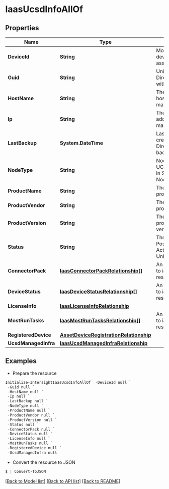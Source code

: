 # IaasUcsdInfoAllOf
## Properties

Name | Type | Description | Notes
------------ | ------------- | ------------- | -------------
**DeviceId** | **String** | Moid of the UCS Director device connector&#39;s asset.DeviceRegistration. | [optional] [readonly] 
**Guid** | **String** | Unique ID of UCS Director getting registerd with Intersight. | [optional] [readonly] 
**HostName** | **String** | The UCS Director hostname for management. | [optional] [readonly] 
**Ip** | **String** | The UCS Director IP address for management. | [optional] [readonly] 
**LastBackup** | **System.DateTime** | Last successful backup created for this UCS Director appliance if backup is configured. | [optional] [readonly] 
**NodeType** | **String** | NodeType specifies if UCS Director is deployed in Stand-alone or Multi Node. | [optional] [readonly] 
**ProductName** | **String** | The UCS Director product name. | [optional] [readonly] 
**ProductVendor** | **String** | The UCS Director product vendor. | [optional] [readonly] 
**ProductVersion** | **String** | The UCS Director product/platform version. | [optional] [readonly] 
**Status** | **String** | The UCS Director status. Possible values are Active, Inactive, Unknown. | [optional] [readonly] 
**ConnectorPack** | [**IaasConnectorPackRelationship[]**](IaasConnectorPackRelationship.md) | An array of relationships to iaasConnectorPack resources. | [optional] [readonly] 
**DeviceStatus** | [**IaasDeviceStatusRelationship[]**](IaasDeviceStatusRelationship.md) | An array of relationships to iaasDeviceStatus resources. | [optional] [readonly] 
**LicenseInfo** | [**IaasLicenseInfoRelationship**](IaasLicenseInfoRelationship.md) |  | [optional] 
**MostRunTasks** | [**IaasMostRunTasksRelationship[]**](IaasMostRunTasksRelationship.md) | An array of relationships to iaasMostRunTasks resources. | [optional] [readonly] 
**RegisteredDevice** | [**AssetDeviceRegistrationRelationship**](AssetDeviceRegistrationRelationship.md) |  | [optional] 
**UcsdManagedInfra** | [**IaasUcsdManagedInfraRelationship**](IaasUcsdManagedInfraRelationship.md) |  | [optional] 

## Examples

- Prepare the resource
```powershell
Initialize-IntersightIaasUcsdInfoAllOf  -DeviceId null `
 -Guid null `
 -HostName null `
 -Ip null `
 -LastBackup null `
 -NodeType null `
 -ProductName null `
 -ProductVendor null `
 -ProductVersion null `
 -Status null `
 -ConnectorPack null `
 -DeviceStatus null `
 -LicenseInfo null `
 -MostRunTasks null `
 -RegisteredDevice null `
 -UcsdManagedInfra null
```

- Convert the resource to JSON
```powershell
$ | Convert-ToJSON
```

[[Back to Model list]](../README.md#documentation-for-models) [[Back to API list]](../README.md#documentation-for-api-endpoints) [[Back to README]](../README.md)

